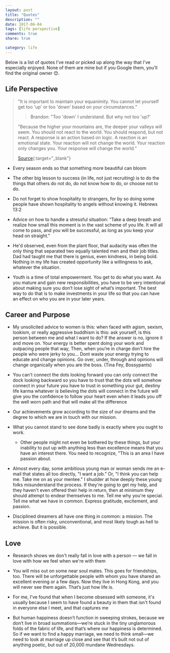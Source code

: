 ```yaml
---
layout: post
title: "Quotes"
description: ""
date: 2017-06-04
tags: [life perspective]
comments: true
share: true

category: life
--- 
```


Below is a list of quotes I've read or picked up along the way that I've especially enjoyed. None of them are mine but if you Google them, you'll find the original owner 😊.


## Life Perspective

> "It is important to maintain your equanimity. You cannot let yourself get too 'up' or too 'down' based on your circumstances.” 
> 
> > Brandon: "Too 'down' I understand. But why not too 'up?’
> 
> "Because the higher your mountains are, the deeper your valleys will seem. You should not react to the world. You should respond, but not react. A response is an action based on logic. A reaction is an emotional state. Your reaction will not change the world. Your reaction only changes you. Your response will change the world.” 
> 
> [Source](http://www.humansofnewyork.com/post/63389971773/it-is-important-to-maintain-your-equanimity-you){:target="_blank"}

* Every season ends so that something more beautiful can bloom

* The other big lesson to success (in life, not just recruiting) is to do the things that others do not do, do not know how to do, or choose not to do.

* Do not forget to show hospitality to strangers, for by so doing some people have shown hospitality to angels without knowing it. Hebrews 13:2

* Advice on how to handle a stressful situation: “Take a deep breath and realize how small this moment is in the vast scheme of you life. It will all come to pass, and you will be successful, as long as you keep your head on straight."

* He'd observed, even from the plant floor, that audacity was often the only thing that separated two equally talented men and their job titles. Dad had taught me that there is genius, even kindness, in being bold. Nothing in my life has created opportunity like a willingness to ask, whatever the situation.

* Youth is a time of total empowerment. You get to do what you want. As you mature and gain new responsibilities, you have to be very intentional about making sure you don’t lose sight of what’s important. The best way to do that is to make investments in your life so that you can have an effect on who you are in your later years.

## Career and Purpose

* My unsolicited advice to women is this: when faced with agism, sexism, lookism, or really aggressive buddhism is this: ask yourself, is this person between me and what I want to do? If the answer is no, ignore it and move on. Your energy is better spent doing your work and outpacing people that way, Then, when you’re in charge don’t hire the people who were jerky to you… Dont waste your energy trying to educate and change opinions. Go over, under, through and opinions will change organically when you are the boss. (Tina Fey, Bossypants)

* You can't connect the dots looking forward you can only connect the dock looking backward so you have to trust that the dots will somehow connect in your future you have to trust in something your gut, destiny life karma whatever is believing the dots will connect in the future will give you the confidence to follow your heart even when it leads you off the well worn path and that will make all the difference

* Our achievements grow according to the size of our dreams and the degree to which we are in touch with our mission.

* What you cannot stand to see done badly is exactly where you ought to work.
    * Other people might not even be bothered by these things, but your inability to put up with anything less than excellence means that you have an interest there. You need to recognize, "This is an area I have passion about.

* Almost every day, some ambitious young man or woman sends me an e-mail that states all too directly, "I want a job." Or, "I think you can help me. Take me on as your mentee." I shudder at how deeply these young folks misunderstand the process. If they're going to get my help, and they haven't even offered their help in return, then at minimum they should attempt to endear themselves to me. Tell me why you're special. Tell me what we have in common. Express gratitude, excitement, and passion.

* Disciplined dreamers all have one thing in common: a mission. The mission is often risky, unconventional, and most likely tough as hell to achieve. But it is possible.

## Love

* Research shows we don't really fall in love with a person — we fall in love with how we feel when we're with them

* You will miss out on some near soul mates. This goes for friendships, too. There will be unforgettable people with whom you have shared an excellent evening or a few days. Now they live in Hong Kong, and you will never see them again. That’s just how life is.

* For me, I've found that when I become obsessed with someone, it's usually because I seem to have found a beauty in them that isn't found in everyone else I meet, and that captures me

* But human happiness doesn’t function in sweeping strokes, because we don’t live in broad summations—we’re stuck in the tiny unglamorous folds of the fabric of life, and that’s where our happiness is determined. So if we want to find a happy marriage, we need to think small—we need to look at marriage up close and see that it’s built not out of anything poetic, but out of 20,000 mundane Wednesdays.

